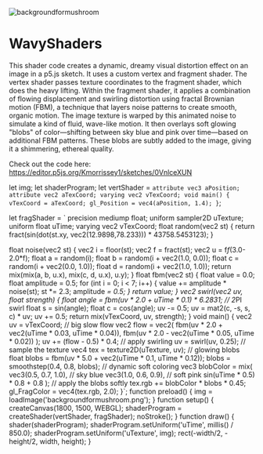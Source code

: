 ![backgroundformushroom](https://github.com/user-attachments/assets/5b158065-39ca-4cbe-a8d5-61b59ce9b732)
# WavyShaders
This shader code creates a dynamic, dreamy visual distortion effect on an image in a p5.js sketch. It uses a custom vertex and fragment shader.
The vertex shader passes texture coordinates to the fragment shader, which does the heavy lifting. 
Within the fragment shader, it applies a combination of flowing displacement and swirling distortion using fractal Brownian motion (FBM), a technique that layers noise patterns to create smooth, organic motion. 
The image texture is warped by this animated noise to simulate a kind of fluid, wave-like motion. It then overlays soft glowing "blobs" of color—shifting between sky blue and pink over time—based on additional FBM patterns. 
These blobs are subtly added to the image, giving it a shimmering, ethereal quality. 

Check out the code here: https://editor.p5js.org/Kmorrissey1/sketches/0VnlceXUN

let img;
let shaderProgram;
let vertShader = `
  attribute vec3 aPosition;
  attribute vec2 aTexCoord;
  varying vec2 vTexCoord;
  void main() {
    vTexCoord = aTexCoord;
    gl_Position = vec4(aPosition, 1.4);
  }
`;

let fragShader = `
  precision mediump float;
  uniform sampler2D uTexture;
  uniform float uTime;
  varying vec2 vTexCoord;
  float random(vec2 st) {
    return fract(sin(dot(st.xy, vec2(12.9898,78.233))) * 43758.5453123);
  }
  
  float noise(vec2 st) {
    vec2 i = floor(st);
    vec2 f = fract(st);
    vec2 u = f*f*(3.0-2.0*f);
    float a = random(i);
    float b = random(i + vec2(1.0, 0.0));
    float c = random(i + vec2(0.0, 1.0));
    float d = random(i + vec2(1.0, 1.0));
    return mix(mix(a, b, u.x), mix(c, d, u.x), u.y);
  }
  float fbm(vec2 st) {
    float value = 0.0;
    float amplitude = 0.5;
    for (int i = 0; i < 7; i++) {
      value += amplitude * noise(st);
      st *= 2.3;
      amplitude *= 0.5;
    }
    return value;
  }
  vec2 swirl(vec2 uv, float strength) {
    float angle = fbm(uv * 2.0 + uTime * 0.1) * 6.2831; // 2*PI swirl
    float s = sin(angle);
    float c = cos(angle);
    uv -= 0.5;
    uv = mat2(c, -s, s, c) * uv;
    uv += 0.5;
    return mix(vTexCoord, uv, strength);
  }
  void main() {
    vec2 uv = vTexCoord;
    // big slow flow
    vec2 flow = vec2(
      fbm(uv * 2.0 + vec2(uTime * 0.03, uTime * 0.04)),
      fbm(uv * 2.0 - vec2(uTime * 0.05, uTime * 0.02))
    );
   uv += (flow - 0.5) * 0.4;
  // apply swirling
    uv = swirl(uv, 0.25);
// sample the texture
    vec4 tex = texture2D(uTexture, uv);
 // glowing blobs
    float blobs = fbm(uv * 5.0 + vec2(uTime * 0.1, uTime * 0.12));
    blobs = smoothstep(0.4, 0.8, blobs);
// dynamic soft coloring
    vec3 blobColor = mix(
      vec3(0.5, 0.7, 1.0),   // sky blue
      vec3(1.0, 0.6, 0.9),   // soft pink
      sin(uTime * 0.5) * 0.8 + 0.8
    );
 // apply the blobs softly
    tex.rgb += blobColor * blobs * 0.45;
 gl_FragColor = vec4(tex.rgb, 2.0);
  }`;
function preload() {
  img = loadImage('backgroundformushroom.png');
}
function setup() {
  createCanvas(1800, 1500, WEBGL);
  shaderProgram = createShader(vertShader, fragShader);
  noStroke();
}
function draw() {
  shader(shaderProgram);
  shaderProgram.setUniform('uTime', millis() / 850.0);
  shaderProgram.setUniform('uTexture', img);
  rect(-width/2, -height/2, width, height);
}
